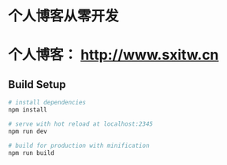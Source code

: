 # 	个人博客从零开发

#   个人博客： http://www.sxitw.cn


## Build Setup

``` bash
# install dependencies
npm install

# serve with hot reload at localhost:2345
npm run dev

# build for production with minification
npm run build


